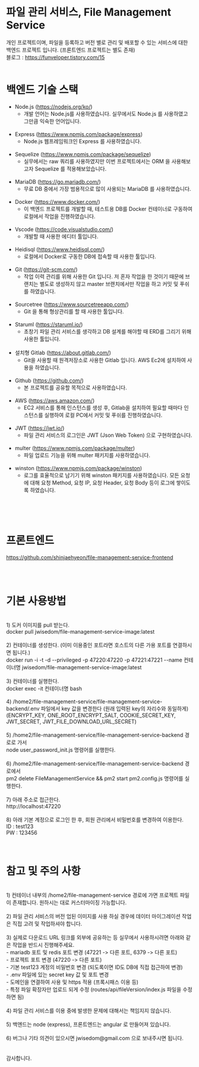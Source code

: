 # 파일 관리 서비스, File Management Service
개인 프로젝트이며, 파일을 등록하고 버전 별로 관리 및 배포할 수 있는 서비스에 대한 백엔드 프로젝트 입니다. (프론트엔드 프로젝트는 별도 존재) <br>
블로그 : https://funveloper.tistory.com/15
<br>
<br>
# 백엔드 기술 스택
* Node.js (https://nodejs.org/ko/)
  - 개발 언어는 Node.js를 사용하였습니다. 실무에서도 Node.js 를 사용하였고 그만큼 익숙한 언어입니다.
  <br>
* Express (https://www.npmjs.com/package/express)
  - Node.js 웹프레임워크인 Express 를 사용하였습니다. 
  <br>
* Sequelize (https://www.npmjs.com/package/sequelize)
  - 실무에서는 raw 쿼리를 사용하였지만 이번 프로젝트에서는 ORM 을 사용해보고자 Sequelize 를 적용해보았습니다.
  <br>
* MariaDB (https://go.mariadb.com/)
  - 무료 DB 중에서 가장 범용적으로 많이 사용되는 MariaDB 를 사용하였습니다.
  <br>
* Docker (https://www.docker.com/)
  - 이 백엔드 프로젝트를 개발할 때, 테스트용 DB를 Docker 컨테이너로 구동하여 로컬에서 작업을 진행하였습니다.
  <br>
* Vscode (https://code.visualstudio.com/)
  - 개발할 때 사용한 에디터 툴입니다.
  <br>
* Heidisql (https://www.heidisql.com/)
  - 로컬에서 Docker로 구동한 DB에 접속할 때 사용한 툴입니다.
  <br>
* Git (https://git-scm.com/)
  - 작업 이력 관리를 위해 사용한 Git 입니다. 저 혼자 작업을 한 것이기 때문에 브랜치는 별도로 생성하지 않고 master 브랜치에서만 작업을 하고 커밋 및 푸쉬를 하였습니다.
  <br>
* Sourcetree (https://www.sourcetreeapp.com/)
  - Git 을 통해 형상관리를 할 때 사용한 툴입니다.
  <br>
* Staruml (https://staruml.io/)
  - 초창기 파일 관리 서비스를 생각하고 DB 설계를 해야할 때 ERD를 그리기 위해 사용한 툴입니다.
  <br>
* 설치형 Gitlab (https://about.gitlab.com/)
  - Git을 사용할 때 원격저장소로 사용한 Gitlab 입니다. AWS Ec2에 설치하여 사용을 하였습니다.
  <br>
* Github (https://github.com/)
  - 본 프로젝트를 공유할 목적으로 사용하였습니다.
  <br>
* AWS (https://aws.amazon.com/)
  - EC2 서비스를 통해 인스턴스를 생성 후, Gitlab을 설치하여 필요할 때마다 인스턴스를 실행하여 로컬 PC에서 커밋 및 푸쉬를 진행하였습니다.
  <br>
* JWT (https://jwt.io/)
  - 파일 관리 서비스의 로그인은 JWT (Json Web Token) 으로 구현하였습니다. 
  <br>
* multer (https://www.npmjs.com/package/multer)
  - 파일 업로드 기능을 위해 multer 패키지를 사용하였습니다.
  <br>
* winston (https://www.npmjs.com/package/winston)
  - 로그를 효율적으로 남기기 위해 winston 패키지를 사용하였습니다. 모든 요청에 대해 요청 Method, 요청 IP, 요청 Header, 요청 Body 등이 로그에 쌓이도록 하였습니다.
<br>
<br>

<br>

# 프론트엔드 <br>
https://github.com/shinjaehyeon/file-management-service-frontend

<br>
<br>

# 기본 사용방법
<br>
1) 도커 이미지를 pull 받는다.<br>
docker pull jwisedom/file-management-service-image:latest<br>
<br>
2) 컨테이너를 생성한다. (이미 이용중인 포트라면 호스트의 다른 가용 포트를 연결하시면 됩니다.)<br>
docker run -i -t -d --privileged -p 47220:47220 -p 47221:47221 --name 컨테이너명 jwisedom/file-management-service-image:latest<br>
<br>
3) 컨테이너를 실행한다.<br>
docker exec -it 컨테이너명 bash<br>
<br>
4) /home2/file-management-service/file-management-service-backend/.env 파일에서 key 값을 변경한다 (원래 입력된 key의 자리수와 동일하게)<br>
(ENCRYPT_KEY, ONE_ROOT_ENCRYPT_SALT, COOKIE_SECRET_KEY, JWT_SECRET, JWT_FILE_DOWNLOAD_URL_SECRET)<br>
<br>
5) /home2/file-management-service/file-management-service-backend 경로로 가서<br>
node user_password_init.js 명령어를 실행한다.<br>
<br>
6) /home2/file-management-service/file-management-service-backend 경로에서<br>
pm2 delete FileManagementService && pm2 start pm2.config.js 명령어를 실행한다.<br>
<br>
7) 아래 주소로 접근한다.<br>
http://localhost:47220<br>
<br>
8) 아래 기본 계정으로 로그인 한 후, 회원 관리에서 비밀번호를 변경하여 이용한다.<br>
ID : test123<br>
PW : 123456<br>
<br>
<br>

# 참고 및 주의 사항
<br>
1) 컨테이너 내부의 /home2/file-management-service 경로에 가면 프로젝트 파일이 존재합니다. 원하시는 대로 커스터마이징 가능합니다.<br>
<br>
2) 파일 관리 서비스의 버전 업된 이미지를 사용 하실 경우에 데이터 마이그레이션 작업은 직접 고려 및 작업하셔야 합니다.<br>
<br>
3) 실제로 다운로드 URL 링크를 외부에 공유하는 등 실무에서 사용하시려면 아래와 같은 작업을 반드시 진행해주세요.<br>
- mariadb 포트 및 redis 포트 변경 (47221 -> 다른 포트, 6379 -> 다른 포트)<br>
- 프로젝트 포트 변경 (47220 -> 다른 포트)<br>
- 기본 test123 계정의 비밀번호 변경 (되도록이면 ID도 DB에 직접 접근하여 변경)<br>
- .env 파일에 있는 secret key 값 및 포트 변경<br>
- 도메인을 연결하여 사용 및 https 적용 (프록시패스 이용 등)<br>
- 특정 파일 확장자만 업로드 되게 수정 (routes/api/fileVersion/index.js 파일을 수정하면 됨)
<br>
<br>
4) 파일 관리 서비스를 이용 중에 발생한 문제에 대해서는 책임지지 않습니다. <br>
<br>
5) 백엔드는 node (express), 프론트엔드는 angular 로 만들어져 있습니다.<br>
<br>
6) 버그나 기타 의견이 있으시면 jwisedom@gmail.com 으로 보내주시면 됩니다.<br>
<br>
<br>
감사합니다.
<br>

